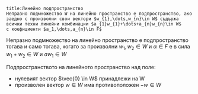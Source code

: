 ```ad-bug
title:Линейно подпространство
Непразно подмножество W на линейно пространство е подпространство, ако заедно с произволни свои вектори $w_{1},\dots,w_{n}\in W$ съдържа всички техни линейни комбинации $a_{1}w_{1}+\dots+a_{n}w_{n}\in W$
с коефициенти $a_1,\dots,a_{n}\in F$
```
Непразно подмножество на линейно пространство е подпространство тогава и само тогава, когато за произволни $w_1,w_{2}\in W$ и $\alpha \in F$ е в сила $w_{1}+w_{2}\in W$ и $aw_{1}\in W$

Подпространството на линейното пространство над поле: 
- нулевият вектор $\vec{0} \in W$ принадлежи на W
- произволен вектор $w\in W$ има противоположен $-w \in W$


